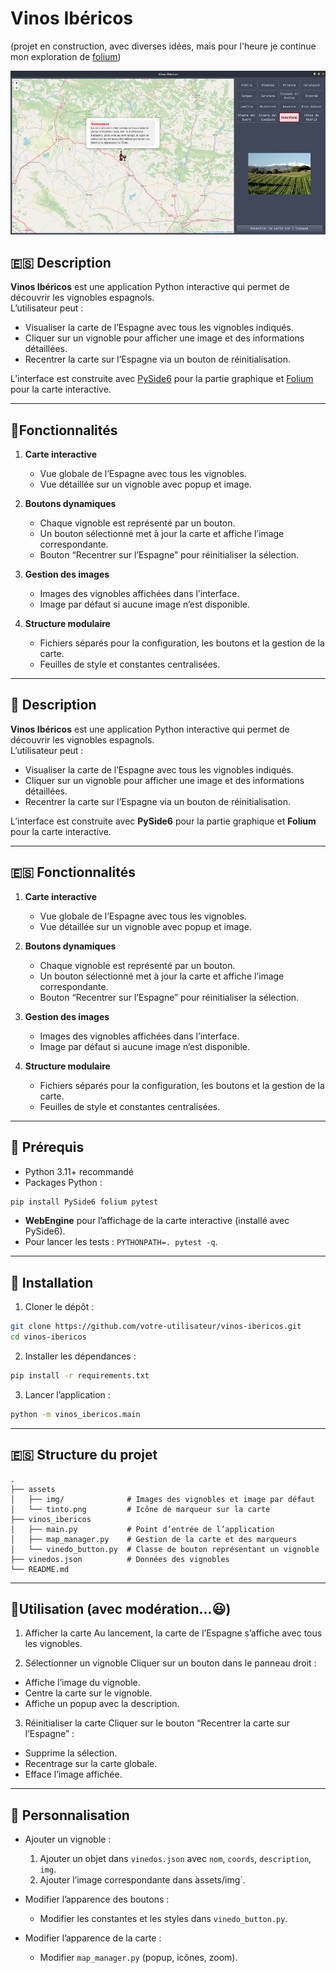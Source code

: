 # Vinos Ibéricos

(projet en construction, avec diverses idées, mais pour l'heure je continue mon exploration de [folium](https://python-visualization.github.io/folium/latest/index.html))

![Capture d'écran](capture.png)

## 🇪🇸 Description

**Vinos Ibéricos** est une application Python interactive qui permet de découvrir les vignobles espagnols.  
L’utilisateur peut :

- Visualiser la carte de l’Espagne avec tous les vignobles indiqués.
- Cliquer sur un vignoble pour afficher une image et des informations détaillées.
- Recentrer la carte sur l’Espagne via un bouton de réinitialisation.

L’interface est construite avec [PySide6](https://doc.qt.io/qtforpython-6/index.html) pour la partie graphique et [Folium](https://python-visualization.github.io/folium/latest/index.html) pour la carte interactive.

---

## 🍷Fonctionnalités

1. **Carte interactive**  
   - Vue globale de l’Espagne avec tous les vignobles.
   - Vue détaillée sur un vignoble avec popup et image.

2. **Boutons dynamiques**  
   - Chaque vignoble est représenté par un bouton.
   - Un bouton sélectionné met à jour la carte et affiche l’image correspondante.
   - Bouton “Recentrer sur l’Espagne” pour réinitialiser la sélection.

3. **Gestion des images**  
   - Images des vignobles affichées dans l’interface.
   - Image par défaut si aucune image n’est disponible.

4. **Structure modulaire**  
   - Fichiers séparés pour la configuration, les boutons et la gestion de la carte.
   - Feuilles de style et constantes centralisées.

---

## 🍇 Description

**Vinos Ibéricos** est une application Python interactive qui permet de découvrir les vignobles espagnols.  
L’utilisateur peut :

- Visualiser la carte de l’Espagne avec tous les vignobles indiqués.
- Cliquer sur un vignoble pour afficher une image et des informations détaillées.
- Recentrer la carte sur l’Espagne via un bouton de réinitialisation.

L’interface est construite avec **PySide6** pour la partie graphique et **Folium** pour la carte interactive.

---

## 🇪🇸 Fonctionnalités

1. **Carte interactive**  
   - Vue globale de l’Espagne avec tous les vignobles.
   - Vue détaillée sur un vignoble avec popup et image.

2. **Boutons dynamiques**  
   - Chaque vignoble est représenté par un bouton.
   - Un bouton sélectionné met à jour la carte et affiche l’image correspondante.
   - Bouton “Recentrer sur l’Espagne” pour réinitialiser la sélection.

3. **Gestion des images**  
   - Images des vignobles affichées dans l’interface.
   - Image par défaut si aucune image n’est disponible.

4. **Structure modulaire**  
   - Fichiers séparés pour la configuration, les boutons et la gestion de la carte.
   - Feuilles de style et constantes centralisées.

---

## 🍷 Prérequis

- Python 3.11+ recommandé
- Packages Python :

```bash
pip install PySide6 folium pytest
```

- **WebEngine** pour l’affichage de la carte interactive (installé avec PySide6).
- Pour lancer les tests : `PYTHONPATH=. pytest -q`.

---

## 🍇 Installation

1. Cloner le dépôt :
 
```bash
git clone https://github.com/votre-utilisateur/vinos-ibericos.git
cd vinos-ibericos
```

2. Installer les dépendances :

```bash
pip install -r requirements.txt
```

3. Lancer l’application :

```bash
python -m vinos_ibericos.main
```

--- 

## 🇪🇸 Structure du projet

```text
.
├── assets
│   ├── img/              # Images des vignobles et image par défaut
│   └── tinto.png         # Icône de marqueur sur la carte
├── vinos_ibericos
│   ├── main.py           # Point d’entrée de l’application
│   ├── map_manager.py    # Gestion de la carte et des marqueurs
│   └── vinedo_button.py  # Classe de bouton représentant un vignoble
├── vinedos.json          # Données des vignobles
└── README.md 
```

--- 

## 🍷Utilisation (avec modération...😃)

1. Afficher la carte
Au lancement, la carte de l’Espagne s’affiche avec tous les vignobles.

2. Sélectionner un vignoble
Cliquer sur un bouton dans le panneau droit :
- Affiche l’image du vignoble.
- Centre la carte sur le vignoble.
- Affiche un popup avec la description.

3. Réinitialiser la carte
Cliquer sur le bouton “Recentrer la carte sur l’Espagne” :
- Supprime la sélection.
- Recentrage sur la carte globale.
- Efface l’image affichée.

--- 

## 🍇 Personnalisation

- Ajouter un vignoble :
  1. Ajouter un objet dans `vinedos.json` avec `nom`, `coords`, `description`, `img`.
  2. Ajouter l’image correspondante dans  ̀assets/img`.

- Modifier l’apparence des boutons :
  - Modifier les constantes et les styles dans `vinedo_button.py`.

- Modifier l’apparence de la carte :
  - Modifier `map_manager.py` (popup, icônes, zoom).


